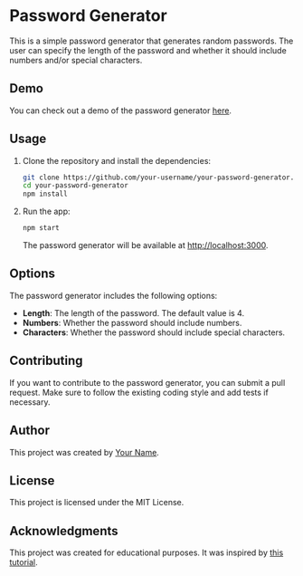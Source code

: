 # Password Generator

This is a simple password generator that generates random passwords. The user can specify the length of the password and whether it should include numbers and/or special characters.

## Demo

You can check out a demo of the password generator [here](#).

## Usage

1. Clone the repository and install the dependencies:

   ```bash
   git clone https://github.com/your-username/your-password-generator.git
   cd your-password-generator
   npm install
   ```

2. Run the app:

   ```bash
   npm start
   ```

   The password generator will be available at [http://localhost:3000](http://localhost:3000).

## Options

The password generator includes the following options:

- **Length**: The length of the password. The default value is 4.
- **Numbers**: Whether the password should include numbers.
- **Characters**: Whether the password should include special characters.

## Contributing

If you want to contribute to the password generator, you can submit a pull request. Make sure to follow the existing coding style and add tests if necessary.

## Author

This project was created by [Your Name](#).

## License

This project is licensed under the MIT License.

## Acknowledgments

This project was created for educational purposes. It was inspired by [this tutorial](#).

